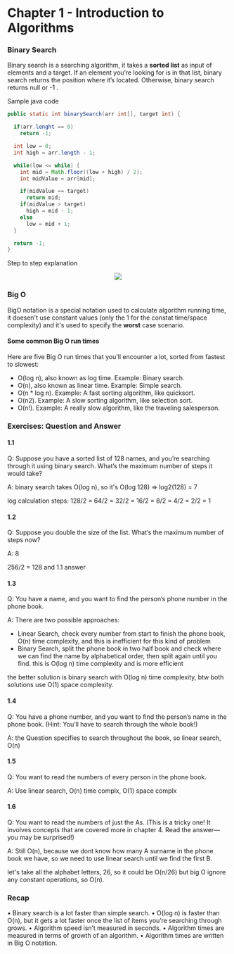 # Chapter 1 - Introduction to Algorithms

### Binary Search

Binary search is a searching algorithm, it takes a **sorted list** as input of elements and a target. If an element you’re
looking for is in that list, binary search returns the position where it’s located. Otherwise, binary search returns null or -1 .

Sample java code

```java
public static int binarySearch(arr int[], target int) {

  if(arr.lenght == 0)
    return -1;

  int low = 0;
  int high = arr.length - 1;

  while(low <= while) {
    int mid = Math.floor((low + high) / 2);
    int midValue = arr[mid];

    if(midValue == target)
      return mid;
    if(midValue > target)
      high = mid - 1;
    else
      low = mid + 1;
  }

  return -1;
}
````

Step to step explanation

<p align="center">
  <img src="https://github.com/bozzelliandrea/grokking-algorithms/assets/74464364/e2f4fc95-b10c-4426-95fe-f7a7934e6621" />
</p>

### Big O

BigO notation is a special notation used to calculate algorithm running time, it doesen't use constant values (only the 1 for the constat time/space complexity) and it's used to specify the **worst** case scenario.

#### Some common Big O run times
Here are five Big O run times that you’ll encounter a lot, sorted from
fastest to slowest:

- O(log n), also known as log time. Example: Binary search.
- O(n), also known as linear time. Example: Simple search.
- O(n * log n). Example: A fast sorting algorithm, like quicksort.
- O(n2). Example: A slow sorting algorithm, like selection sort.
- O(n!). Example: A really slow algorithm, like the traveling salesperson.

### Exercises: Question and Answer

#### 1.1 
Q: Suppose you have a sorted list of 128 names, and you’re searching
through it using binary search. What’s the maximum number of
steps it would take?

A: binary search takes O(log n), so it's O(log 128) => log2(128) = 7

log calculation steps: 128/2 = 64/2 = 32/2 = 16/2 = 8/2 = 4/2 = 2/2 = 1

#### 1.2
Q: Suppose you double the size of the list. What’s the maximum
number of steps now?

A: 8

256/2 = 128 and 1.1 answer

#### 1.3

Q: You have a name, and you want to find the person’s phone number
in the phone book.

A: There are two possible approaches:
  - Linear Search, check every number from start to finish the phone book, O(n) time complexity, and this is inefficient for this kind of problem
  - Binary Search, split the phone book in two half book and check where we can find the name by alphabetical order, then split again until you find.
    this is O(log n) time complexity and is more efficient

  the better solution is binary search with O(log n) time complexity, btw both solutions use O(1) space complexity.

#### 1.4

Q: You have a phone number, and you want to find the person’s name
in the phone book. (Hint: You’ll have to search through the whole
book!)

A: the Question specifies to search throughout the book, so linear search, O(n)

#### 1.5

Q: You want to read the numbers of every person in the phone book.

A: Use linear search, O(n) time complx, O(1) space complx

#### 1.6

Q: You want to read the numbers of just the As. (This is a tricky one!
It involves concepts that are covered more in chapter 4. Read the
answer—you may be surprised!)

A: Still O(n), because we dont know how many A surname in the phone book we have, so we need to use linear search until we find the first B.

  let's take all the alphabet letters, 26, so it could be O(n/26) but big O ignore any constant operations, so O(n).

### Recap
• Binary search is a lot faster than simple search.
• O(log n) is faster than O(n), but it gets a lot faster once the list of
items you’re searching through grows.
• Algorithm speed isn’t measured in seconds.
• Algorithm times are measured in terms of growth of an algorithm.
• Algorithm times are written in Big O notation.

